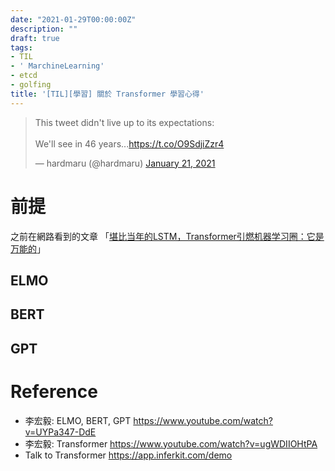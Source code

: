 ```yaml
---
date: "2021-01-29T00:00:00Z"
description: ""
draft: true
tags:
- TIL
- ' MarchineLearning'
- etcd
- golfing
title: '[TIL][學習] 關於 Transformer 學習心得'
---
```


<blockquote class="twitter-tweet"><p lang="en" dir="ltr">This tweet didn&#39;t live up to its expectations:<br><br>We&#39;ll see in 46 years...<a href="https://t.co/O9SdjiZzr4">https://t.co/O9SdjiZzr4</a></p>&mdash; hardmaru (@hardmaru) <a href="https://twitter.com/hardmaru/status/1352167448682799106?ref_src=twsrc%5Etfw">January 21, 2021</a></blockquote> <script async src="https://platform.twitter.com/widgets.js" charset="utf-8"></script>



# 前提

之前在網路看到的文章 「[堪比当年的LSTM，Transformer引燃机器学习圈：它是万能的](https://www.jiqizhixin.com/articles/2021-01-26-2)」



## ELMO

## BERT

## GPT



# Reference

- 李宏毅:  ELMO, BERT, GPT https://www.youtube.com/watch?v=UYPa347-DdE 
- 李宏毅: Transformer https://www.youtube.com/watch?v=ugWDIIOHtPA
- Talk to Transformer https://app.inferkit.com/demo





